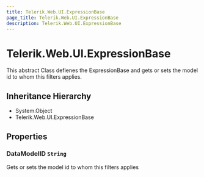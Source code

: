 ```yaml
---
title: Telerik.Web.UI.ExpressionBase
page_title: Telerik.Web.UI.ExpressionBase
description: Telerik.Web.UI.ExpressionBase
---
```


# Telerik.Web.UI.ExpressionBase

This abstract Class defienes the ExpressionBase and gets or sets the model id to whom this filters applies.

## Inheritance Hierarchy

* System.Object
* Telerik.Web.UI.ExpressionBase

## Properties

###  DataModelID `String`

Gets or sets the model id to whom this filters applies

